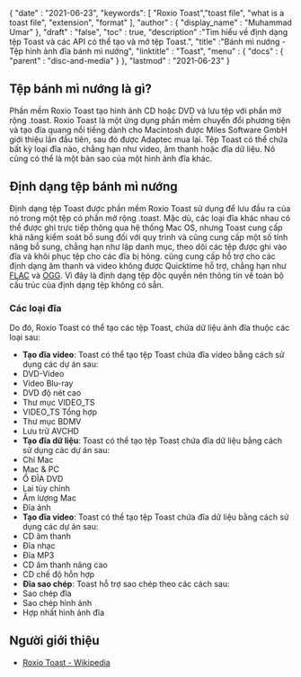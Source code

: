 {
  "date" : "2021-06-23",
  "keywords": [ "Roxio Toast","toast file", "what is a toast file", "extension", "format" ],
  "author" : {
    "display_name" : "Muhammad Umar"
},
  "draft" : "false",
 "toc" : true,
  "description" :"Tìm hiểu về định dạng tệp Toast và các API có thể tạo và mở tệp Toast.",
  "title" :"Bánh mì nướng - Tệp hình ảnh đĩa bánh mì nướng",
  "linktitle" : "Toast",
  "menu" : {
    "docs" : {
      "parent" : "disc-and-media"
}
},
  "lastmod" : "2021-06-23"
}

## Tệp bánh mì nướng là gì?
Phần mềm Roxio Toast tạo hình ảnh CD hoặc DVD và lưu tệp với phần mở rộng .toast. Roxio Toast là một ứng dụng phần mềm chuyển đổi phương tiện và tạo đĩa quang nổi tiếng dành cho Macintosh được Miles Software GmbH giới thiệu lần đầu tiên, sau đó được Adaptec mua lại. Tệp Toast có thể chứa bất kỳ loại đĩa nào, chẳng hạn như video, âm thanh hoặc đĩa dữ liệu. Nó cũng có thể là một bản sao của một hình ảnh đĩa khác.

## Định dạng tệp bánh mì nướng
Định dạng tệp Toast được phần mềm Roxio Toast sử dụng để lưu đầu ra của nó trong một tệp có phần mở rộng .toast. Mặc dù, các loại đĩa khác nhau có thể được ghi trực tiếp thông qua hệ thống Mac OS, nhưng Toast cung cấp khả năng kiểm soát bổ sung đối với quy trình và cũng cung cấp một số tính năng bổ sung, chẳng hạn như lập danh mục, theo dõi các tệp được ghi vào đĩa và khôi phục tệp cho các đĩa bị hỏng. cũng cung cấp hỗ trợ cho các định dạng âm thanh và video không được Quicktime hỗ trợ, chẳng hạn như [FLAC](/vi/audio/flac/) và [OGG](/vi/audio/ogg/). Vì đây là định dạng tệp độc quyền nên thông tin về toàn bộ cấu trúc của định dạng tệp không có sẵn.
### Các loại đĩa
Do đó, Roxio Toast có thể tạo các tệp Toast, chứa dữ liệu ảnh đĩa thuộc các loại sau:
- **Tạo đĩa video**: Toast có thể tạo tệp Toast chứa đĩa video bằng cách sử dụng các dự án sau:
- DVD-Video
- Video Blu-ray
- DVD độ nét cao
- Thư mục VIDEO_TS
- VIDEO_TS Tổng hợp
- Thư mục BDMV
- Lưu trữ AVCHD
- **Tạo đĩa dữ liệu**: Toast có thể tạo tệp Toast chứa đĩa dữ liệu bằng cách sử dụng các dự án sau:
- Chỉ Mac
- Mac & PC
- Ổ ĐĨA DVD
- Lai tùy chỉnh
- Âm lượng Mac
- Đĩa ảnh
- **Tạo đĩa video**: Toast có thể tạo tệp Toast chứa đĩa dữ liệu bằng cách sử dụng các dự án sau:
- CD âm thanh
- Đĩa nhạc
- Đĩa MP3
- CD âm thanh nâng cao
- CD chế độ hỗn hợp
- **Đĩa sao chép**: Toast hỗ trợ sao chép theo các cách sau:
- Sao chép đĩa
- Sao chép hình ảnh
- Hợp nhất hình ảnh đĩa



## Người giới thiệu

* [Roxio Toast - Wikipedia](https://en.wikipedia.org/wiki/Roxio_Toast)



